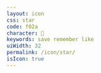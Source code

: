 ```yaml
---
layout: icon
css: star
code: f02a
character: 
keywords: save remember like
uiWidth: 32
permalink: /icon/star/
isIcon: true
---
```

